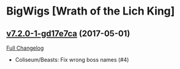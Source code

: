 # BigWigs [Wrath of the Lich King]

## [v7.2.0-1-gd17e7ca](https://github.com/BigWigsMods/BigWigs_WrathOfTheLichKing/tree/d17e7caf773365c3e8e3368632780856bd4e8200) (2017-05-01) [](#top)
[Full Changelog](https://github.com/BigWigsMods/BigWigs_WrathOfTheLichKing/compare/v7.2.0...d17e7caf773365c3e8e3368632780856bd4e8200)

- Coliseum/Beasts: Fix wrong boss names (#4)  
